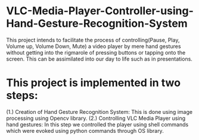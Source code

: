# VLC-Media-Player-Controller-using-Hand-Gesture-Recognition-System
This project intends to facilitate the process of controlling(Pause, Play, Volume up, Volume Down, Mute) a video player by mere hand gestures without getting into the rigmarole of pressing buttons or tapping onto the screen. This can be assimilated into our day to life such as in presentations.
# This project is implemented in two steps: 
(1.) Creation of Hand Gesture Recognition System: This is done using image processing using Opencv library. 
(2.) Controlling VLC Media Player using hand gestures: In this step we controlled the player using shell commands which were evoked using python commands through OS library.
